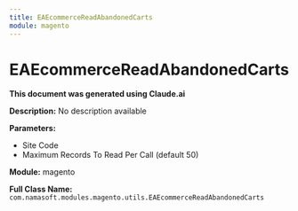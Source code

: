 ```yaml
---
title: EAEcommerceReadAbandonedCarts
module: magento
---
```



<div class='entity-flows'>

# EAEcommerceReadAbandonedCarts

**This document was generated using Claude.ai**

**Description:** No description available

**Parameters:**
- Site Code
- Maximum Records To Read Per Call (default 50)

**Module:** magento

**Full Class Name:** `com.namasoft.modules.magento.utils.EAEcommerceReadAbandonedCarts`


</div>

